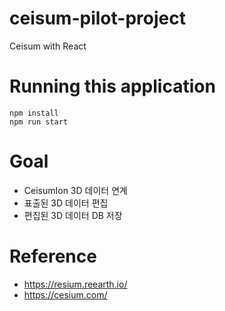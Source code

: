 # ceisum-pilot-project

Ceisum with React

# Running this application

```
npm install
npm run start
```
# Goal
- CeisumIon 3D 데이터 연계
- 표출된 3D 데이터 편집
- 편집된 3D 데이터 DB 저장

# Reference

- https://resium.reearth.io/
- https://cesium.com/
